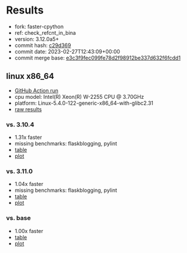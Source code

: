# Results

- fork: faster-cpython
- ref: check_refcnt_in_bina
- version: 3.12.0a5+
- commit hash: [c29d369](https://github.com/faster%2dcpython/cpython/commit/c29d369)
- commit date: 2023-02-27T12:43:09+00:00
- commit merge base: [e3c3f9fec099fe78d2f98912be337d632f6fcdd1](https://github.com/faster%2dcpython/cpython/commit/e3c3f9fec099fe78d2f98912be337d632f6fcdd1)

## linux x86_64

- [GitHub Action run](https://github.com/faster-cpython/benchmarking/actions/runs/4282488993)
- cpu model: Intel(R) Xeon(R) W-2255 CPU @ 3.70GHz
- platform: Linux-5.4.0-122-generic-x86_64-with-glibc2.31
- [raw results](bm-20230227-linux-x86_64-faster%252dcpython-check_refcnt_in_bina-3.12.0a5%2B-c29d369.json)

### vs. 3.10.4

- 1.31x faster
- missing benchmarks: flaskblogging, pylint
- [table](bm-20230227-linux-x86_64-faster%252dcpython-check_refcnt_in_bina-3.12.0a5%2B-c29d369-vs-3.10.4.md)
- [plot](bm-20230227-linux-x86_64-faster%252dcpython-check_refcnt_in_bina-3.12.0a5%2B-c29d369-vs-3.10.4.png)

### vs. 3.11.0

- 1.04x faster
- missing benchmarks: flaskblogging, pylint
- [table](bm-20230227-linux-x86_64-faster%252dcpython-check_refcnt_in_bina-3.12.0a5%2B-c29d369-vs-3.11.0.md)
- [plot](bm-20230227-linux-x86_64-faster%252dcpython-check_refcnt_in_bina-3.12.0a5%2B-c29d369-vs-3.11.0.png)

### vs. base

- 1.00x faster
- [table](bm-20230227-linux-x86_64-faster%252dcpython-check_refcnt_in_bina-3.12.0a5%2B-c29d369-vs-base.md)
- [plot](bm-20230227-linux-x86_64-faster%252dcpython-check_refcnt_in_bina-3.12.0a5%2B-c29d369-vs-base.png)

